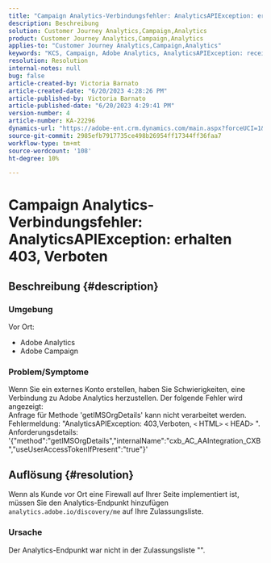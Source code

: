```yaml
---
title: "Campaign Analytics-Verbindungsfehler: AnalyticsAPIException: erhalten 403, Verboten"
description: Beschreibung
solution: Customer Journey Analytics,Campaign,Analytics
product: Customer Journey Analytics,Campaign,Analytics
applies-to: "Customer Journey Analytics,Campaign,Analytics"
keywords: "KCS, Campaign, Adobe Analytics, AnalyticsAPIException: received 403, Verboten, Fehler, Erstellen eines externen Kontos"
resolution: Resolution
internal-notes: null
bug: false
article-created-by: Victoria Barnato
article-created-date: "6/20/2023 4:28:26 PM"
article-published-by: Victoria Barnato
article-published-date: "6/20/2023 4:29:41 PM"
version-number: 4
article-number: KA-22296
dynamics-url: "https://adobe-ent.crm.dynamics.com/main.aspx?forceUCI=1&pagetype=entityrecord&etn=knowledgearticle&id=699cb47a-870f-ee11-8f6d-6045bd006149"
source-git-commit: 2985efb7917735ce498b26954ff17344ff36faa7
workflow-type: tm+mt
source-wordcount: '108'
ht-degree: 10%

---
```


# Campaign Analytics-Verbindungsfehler: AnalyticsAPIException: erhalten 403, Verboten

## Beschreibung {#description}


### <b>Umgebung</b>

Vor Ort:

- Adobe Analytics
- Adobe Campaign


### Problem/Symptome

Wenn Sie ein externes Konto erstellen, haben Sie Schwierigkeiten, eine Verbindung zu Adobe Analytics herzustellen. Der folgende Fehler wird angezeigt:
<br>Anfrage für Methode &#39;getIMSOrgDetails&#39; kann nicht verarbeitet werden. <br>Fehlermeldung: &quot;AnalyticsAPIException: 403,Verboten, `<` HTML`>` `<` HEAD`>` &quot;. <br>Anforderungsdetails: &#39;{&quot;method&quot;:&quot;getIMSOrgDetails&quot;,&quot;internalName&quot;:&quot;cxb_AC_AAIntegration_CXB&quot;,&quot;useUserAccessTokenIfPresent&quot;:&quot;true&quot;}&#39;

## Auflösung {#resolution}


Wenn als Kunde vor Ort eine Firewall auf Ihrer Seite implementiert ist, müssen Sie den Analytics-Endpunkt hinzufügen `analytics.adobe.io/discovery/me` auf Ihre Zulassungsliste.

### Ursache

Der Analytics-Endpunkt war nicht in der Zulassungsliste &quot;&quot;.
